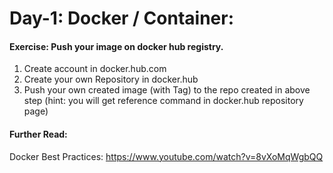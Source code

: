 # Day-1: Docker / Container: 

#### Exercise: Push your image on docker hub registry. 
1. Create account in docker.hub.com 
2. Create your own Repository in docker.hub
3. Push your own created image (with Tag) to the repo created in above step (hint: you will get reference command in docker.hub <your created> repository page)


#### Further Read: 
Docker Best Practices: 
https://www.youtube.com/watch?v=8vXoMqWgbQQ
